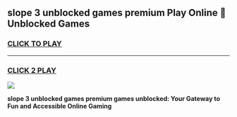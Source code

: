 
## slope 3 unblocked games premium Play Online 👋 Unblocked Games
<h3>
<a href="https://premium.freeplayer.one?title=slope_3_unblocked_games_premium&ref=19F">CLICK TO PLAY</a></h3>
<hr>

<h3>
<a href="https://premium.freeplayer.one?title=slope_3_unblocked_games_premium&ref=19F">CLICK 2 PLAY</a>
  
</h3>

<a href="https://premium.freeplayer.one?title=slope_3_unblocked_games_premium&ref=19F"><img src="https://clearcache.store/games.png"></a>


**slope 3 unblocked games premium games unblocked: Your Gateway to Fun and Accessible Online Gaming**
